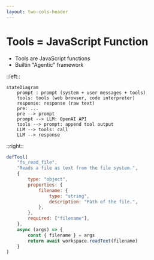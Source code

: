 ```yaml
---
layout: two-cols-header
---
```


# Tools = JavaScript Function

- Tools are JavaScript functions
- Builtin "Agentic" framework

::left::

```mermaid
stateDiagram
    prompt : prompt (system + user messages + tools)
    tools: tools (web browser, code interpreter)
    response: response (raw text)
    pre: ...
    pre --> prompt
    prompt --> LLM: OpenAI API
    tools --> prompt: append tool output
    LLM --> tools: call
    LLM --> response
```

::right::

```js
defTool(
    "fs_read_file",
    "Reads a file as text from the file system.",
    {
        type: "object",
        properties: {
            filename: {
                type: "string",
                description: "Path of the file.",
            },
        },
        required: ["filename"],
    },
    async (args) => {
        const { filename } = args
        return await workspace.readText(filename)
    }
)
```
